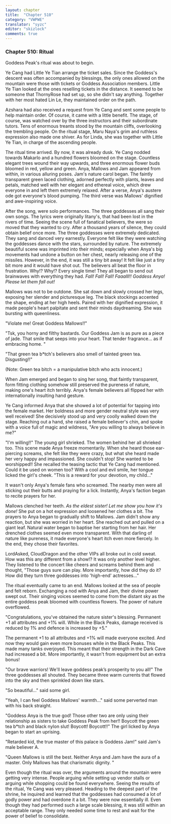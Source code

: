 ```yaml
---
layout: chapter
title:  "Chapter 510"
category: "VWPWE"
translator: "syzc"
editor: "skizlock"
comments: true
---
```


### Chapter 510: Ritual

Goddess Peak's ritual was about to begin.

Ye Cang had Little Ye Tian arrange the ticket sales. Since the Goddess's descent was often accompanied by blessings, the only ones allowed on the mountain were those with tickets or Goddess Association members. Little Ye Tian looked at the ones reselling tickets in the distance. It seemed to be someone that ThornyRose had set up, so she didn't say anything. Together with her most hated Lin Le, they maintained order on the path.

Azshara had also received a request from Ye Cang and sent some people to help maintain order. Of course, it came with a little benefit. The stage, of course, was watched over by the three instructors and their subordinate tutors. Tens of enormous treants stood by the mountain cliffs, overlooking the trembling people. On the ritual stage, Maru Naya's grim and ruthless expression also made one shiver. As for Linda, she was together with Little Ye Tian, in charge of the ascending people.

The ritual time arrived. By now, it was already dusk. Ye Cang nodded towards Makarlo and a hundred flowers bloomed on the stage. Countless elegant trees wound their way upwards, and three enormous flower buds bloomed in red, yellow and green. Anya, Mallows and Jam appeared from within, in various alluring poses. Jam's nature carol began. The faintly transparent green laced clothing, adorned perfectly with plants, leaves and petals, matched well with her elegant and ethereal voice, which drew everyone in and left them extremely relaxed. After a verse, Anya's austere ode got everyone's blood pumping. The third verse was Mallows' dignified and awe-inspiring voice. 

After the song, were solo performances. The three goddesses all sang their own songs. The lyrics were originally litany's, that had been lost in the rivers of time. Seeing the scene full of fanatical believers, the were so moved that they wanted to cry. After a thousand years of silence, they could obtain belief once more. The three goddesses were extremely dedicated. They sang and danced very earnestly. Everyone felt like they were watching the goddesses dance with the stars, surrounded by nature. The extremely beautiful scene was imprinted into their minds; especially when Anya's big movements had undone a button on her chest, nearly releasing one of the missiles. However, in the end, it was still a tiny bit away! It felt like just a tiny bit more and it would have shot out. The believers all beat the floor in frustration. Why!? Why!? Every single time! They all began to send out brainwaves with everything they had. *Fall! Fall! Fall! Faaalll!! Goddess Anya! Please let them fall out!*

Mallows was not to be outdone. She sat down and slowly crossed her legs, exposing her slender and picturesque leg. The black stockings accented the shape, ending at her high heels. Paired with her dignified expression, it made people's heart palpitate and sent their minds daydreaming. She was bursting with queenliness.

"Violate me! Great Goddess Mallows!!"

"Tsk, you horny and filthy bastards. Our Goddess Jam is as pure as a piece of jade. That smile that seeps into your heart. That tender fragrance... as if embracing home. "

"That green tea b\*tch's believers also smell of tainted green tea. Disgusting!!"

(Note: Green tea bitch = a manipulative bitch who acts innocent.)

When Jam emerged and began to sing her song, that faintly transparent, form fitting clothing somehow still preserved the pureness of nature, making one's heart itch terribly. Anya's female believers all flipped her with internationally insulting hand gesture.

Ye Cang informed Anya that she showed a lot of potential for tapping into the female market. Her boldness and more gender neutral style was very well received! She decisively stood up and very coolly walked down the stage. Reaching out a hand, she raised a female believer's chin, and spoke with a voice full of magic and wildness, "Are you willing to always believe in me?"

"I'm willing!!" The young girl shrieked. The women behind her all shrieked too. This scene made Anya freeze momentarily. When she heard those ear-piercing screams, she felt like they were crazy, but what she heard made her very happy and impassioned. She couldn't stop! She wanted to be worshipped!! She recalled the teasing tactic that Ye Cang had mentioned. Could it be used on women too? With a cool and evil smile, her tongue licked the girl's cheek. "This is a reward for your devotion, my child..."

It wasn't only Anya's female fans who screamed. The nearby men were all sticking out their butts and praying for a lick. Instantly, Anya's faction began to recite prayers for her.

Mallows clenched her teeth. *As the eldest sister! Let me show you how it's done!* She put on a hot expression and loosened her clothes a bit. The prayers to Anya began to gradually shift to Mallows. Jam didn't show any reaction, but she was worried in her heart. She reached out and pulled on a giant leaf. Natural water began to baptise her starting from her hair. Her drenched clothes seemed even more transparent. With that darling of nature like pureness, it made everyone's heart itch even more fiercely. In the end, they chose their favorites.

LordAsked, CloudDragon and the other VIPs all broke out in cold sweat. How was this any different from a show!? It was only another level higher. They listened to the concert like cheers and screams behind them and thought, "Those guys sure can play. More importantly, how did they do it? How did they turn three goddesses into 'high-end' actresses..."

The ritual eventually came to an end. Mallows looked at the sea of people and felt reborn. Exchanging a nod with Anya and Jam, their divine power swept out. Their singing voices seemed to come from the distant sky as the entire goddess peak bloomed with countless flowers. The power of nature overflowed.

"Congratulations, you've obtained the nature sister's blessing. Permanent +1 all attributes and +1% will. While in the Black Peaks, damage received is reduced by 1% and defence is increased by +5."

The permanent +1 to all attributes and +1% will made everyone excited. And now they would gain even more bonuses while in the Black Peaks. This made many tanks overjoyed. This meant that their strength in the Dark Cave had increased a bit. More importantly, it wasn't from equipment but an extra bonus!

"Our brave warriors! We'll leave goddess peak’s prosperity to you all!" The three goddesses all shouted. They became three warm currents that flowed into the sky and then sprinkled down like stars.

"So beautiful..." said some girl.

"Yeah, I can feel Goddess Mallows' warmth..." said some perverted man with his back straight.

"Goddess Anya is the true god! Those other two are only using their relationship as sisters to take Goddess Peak from her!! Boycott the green tea b\*tch and black nylon slut! Boycott! Boycott!!" The girl licked by Anya began to start an uprising.

"Retarded kid, the true master of this palace is Goddess Jam!" said Jam's male believer A.

"Queen Mallows is still the best. Neither Anya and Jam have the aura of a master. Only Mallows has that charismatic dignity. "

Even though the ritual was over, the arguments around the mountain were getting very intense. People arguing while setting up vendor stalls or arguing while shopping could be found everywhere. Seeing the results of the ritual, Ye Cang was very pleased. Heading to the deepest part of the shrine, he inquired and learned that the goddesses had consumed a lot of godly power and had overdone it a bit. They were now essentially ill. Even though they had performed such a large scale blessing, it was still within an acceptable range. They only needed some time to rest and wait for the power of belief to consolidate.
